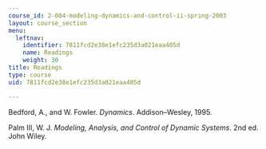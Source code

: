 ```yaml
---
course_id: 2-004-modeling-dynamics-and-control-ii-spring-2003
layout: course_section
menu:
  leftnav:
    identifier: 7811fcd2e38e1efc235d3a021eaa405d
    name: Readings
    weight: 30
title: Readings
type: course
uid: 7811fcd2e38e1efc235d3a021eaa405d

---
```


Bedford, A., and W. Fowler. _Dynamics_. Addison–Wesley, 1995.

Palm III, W. J. _Modeling, Analysis, and Control of Dynamic Systems_. 2nd ed. John Wiley.